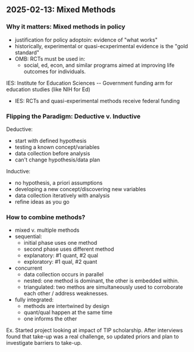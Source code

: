 ## 2025-02-13: Mixed Methods

### Why it matters: Mixed methods in policy

- justification for policy adoptoin: evidence of "what works"
- historically, experimental or quasi-ecxperimental evidence is the "gold standard"
- OMB: RCTs must be used in:
    - social, ed, econ, and similar programs aimed at improving life outcomes for individuals.

IES: Institute for Education Sciences -- Government funding arm for education studies (like NIH for Ed)

- IES: RCTs and quasi-experimental methods receive federal funding

### Flipping the Paradigm: Deductive v. Inductive

Deductive:
- start with defined hypothesis
- testing a known concept/variables
- data collection before analysis
- can't change hypothesis/data plan

Inductive:
- no hypothesis, a priori assumptions
- developing a new concept/discovering new variables
- data collection iteratively with analysis
- refine ideas as you go

### How to combine methods?

- mixed v. multiple methods
- sequential:
    - initial phase uses one method
    - second phase uses different method
    - explanatory: #1 quant, #2 qual
    - exploratory: #1 qual, #2 quant
- concurrent
    - data collection occurs in parallel
    - nested: one method is dominant, the other is embedded within.
    - triangulated: two methos are simultaneously used to corroborate each other / address weaknesses.
- fully integrated:
    - methods are intertwined by design
    - quant/qual happen at the same time
    - one informs the other

Ex. Started project looking at impact of TIP scholarship. After interviews found that take-up was a real challenge, so updated priors and plan to investigate barriers to take-up.

